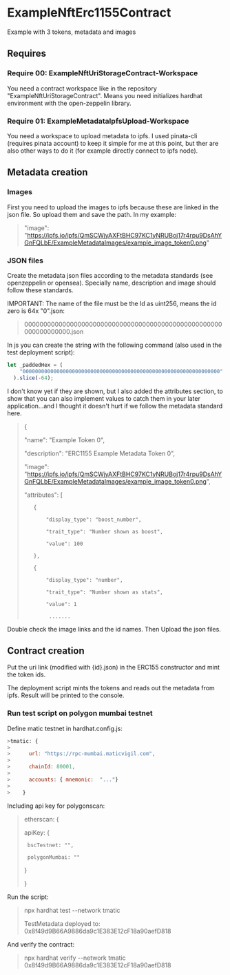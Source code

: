 # ExampleNftErc1155Contract
Example with 3 tokens, metadata and images

## Requires
### Require 00: ExampleNftUriStorageContract-Workspace
You need a contract workspace like in the repository "ExampleNftUriStorageContract". Means you need initializes hardhat environment with the open-zeppelin library.

### Require 01: ExampleMetadataIpfsUpload-Workspace
You need a workspace to upload metadata to ipfs. I used pinata-cli (requires pinata account) to keep it simple for me at this point, but ther are also other ways to do it (for example directly connect to ipfs node). 

## Metadata creation
### Images
First you need to upload the images to ipfs because these are linked in the json file. So upload them and save the path. In my example:

>"image": "https://ipfs.io/ipfs/QmSCWjyAXFtBHC97KC1yNRUBoj17r4rpu9DsAhYGnFQLbE/ExampleMetadataImages/example_image_token0.png"

### JSON files
Create the metadata json files according to the metadata standards (see openzeppelin or opensea). Specially name, description and image should follow these standards.

IMPORTANT: The name of the file must be the Id as uint256, means the id zero is 64x "0".json:
>0000000000000000000000000000000000000000000000000000000000000000.json

In js you can create the string with the following command (also used in the test deployment script):

```javascript
let _paddedHex = (
    "0000000000000000000000000000000000000000000000000000000000000000" + _id
  ).slice(-64);
```

I don't know yet if they are shown, but I also added the attributes section, to show that you can also implement values to catch them in your later application...and I thought it doesn't hurt if we follow the metadata standard here. 

>
>{
>
>    "name": "Example Token 0",
>
>    "description": "ERC1155 Example Metadata Token 0",
>
>    "image": "https://ipfs.io/ipfs/QmSCWjyAXFtBHC97KC1yNRUBoj17r4rpu9DsAhYGnFQLbE/ExampleMetadataImages/example_image_token0.png",
>
>    "attributes": [
>
>        {
>
>            "display_type": "boost_number", 
>
>            "trait_type": "Number shown as boost",
>
>            "value": 100
>
>        },
>
>        {
>
>            "display_type": "number", 
>
>            "trait_type": "Number shown as stats",
>
>            "value": 1
>
>             .......            
>

Double check the image links and the id names. Then Upload the json files.

## Contract creation
Put the uri link (modified with {id}.json) in the ERC155 constructor and mint the token ids.

The deployment script mints the tokens and reads out the metadata from ipfs. Result will be printed to the console.

### Run test script on polygon mumbai testnet
Define matic testnet in hardhat.config.js:

```javascript
>tmatic: {
>
>      url: "https://rpc-mumbai.maticvigil.com",
>
>      chainId: 80001,
>
>      accounts: { mnemonic:  "..."}
>
>    }
```

Including api key for polygonscan:

>etherscan: {
>
>    apiKey: {
>
>      bscTestnet: "",
>
>      polygonMumbai: ""      
>
>    }
>
>  }

Run the script:

>npx hardhat test --network tmatic
>
>TestMetadata deployed to: 0x8f49d9B66A9886da9c1E383E12cF18a90aefD818

And verify the contract:

>npx hardhat verify --network tmatic 0x8f49d9B66A9886da9c1E383E12cF18a90aefD818

